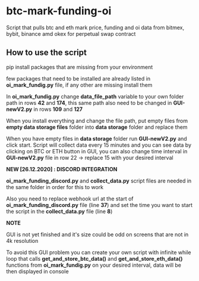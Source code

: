 # btc-mark-funding-oi
Script that pulls btc and eth mark price, funding and oi data from bitmex, bybit, binance amd okex for perpetual swap contract

<h2>How to use the script</h2>

<p>pip install packages that are missing from your environment</p>
<p>few packages that need to be installed are already listed in <b>oi_mark_fundig.py</b> file, if any other are missing install them</p>
<p>In <b>oi_mark_fundig.py</b> change <b>data_file_path</b> variable to your own folder path in rows <b>42</b> and <b>174</b>, this same path also need to be changed in <b>GUI-newV2.py</b> in rows <b>109</b> and <b>127</b></p>
<p>When you install everything and change the file path, put empty files from <b>empty data storage files</b> folder into <b>data storage</b> folder and replace them</p>
<p>When you have empty files in <b>data storage</b> folder run <b>GUI-newV2.py</b> and click start. Script will collect data every 15 minutes and you can see data by clicking on BTC or ETH button in GUI, you can also change time interval in <b>GUI-newV2.py</b> file in row 22 -> replace 15 with your desired interval</p>

<b>NEW [26.12.2020] : DISCORD INTEGRATION</b>
<p><b>oi_mark_funding_discord.py</b> and <b>collect_data.py</b> script files are needed in the same folder in order for this to work</p>
<p>Also you need to replace webhook url at the start of <b>oi_mark_funding_discord.py</b> file (line <b>37</b>) and set the time you want to start the script in the <b>collect_data.py</b> file (line <b>8</b>)</p>

<b>NOTE</b>
<p>GUI is not yet finished and it's size could be odd on screens that are not in 4k resolution</p>
<p>To avoid this GUI problem you can create your own script with infinite while loop that calls <b>get_and_store_btc_data()</b> and <b>get_and_store_eth_data()</b> functions from  <b>oi_mark_fundig.py</b> on your desired interval, data will be then displayed in console<p>
  
 
